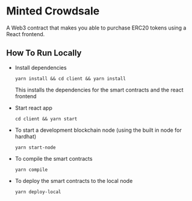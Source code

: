 # Minted Crowdsale

A Web3 contract that makes you able to purchase ERC20 tokens using a React frontend.

## How To Run Locally

- Install dependencies

  ```shell
  yarn install && cd client && yarn install
  ```

  This installs the dependencies for the smart contracts and the react frontend

- Start react app

  ```shell
  cd client && yarn start
  ```

- To start a development blockchain node (using the built in node for hardhat)

  ```shell
  yarn start-node
  ```

- To compile the smart contracts

  ```shell
  yarn compile
  ```

- To deploy the smart contracts to the local node
  ```shell
  yarn deploy-local
  ```
